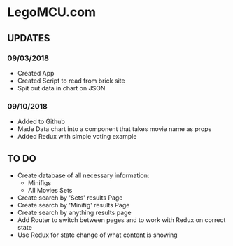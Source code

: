 <h1>LegoMCU.com</h1>


<h2>UPDATES</h2>
<h3>09/03/2018</h3>
<ul>
	<li> Created App</li>
	<li> Created Script to read from brick site</li>
	<li> Spit out data in chart on JSON</li>
</ul>

<h3>09/10/2018</h3>
<ul>
	<li> Added to Github</li>
	<li> Made Data chart into a component that takes movie name as props</li>
	<li> Added Redux with simple voting example</li>
</ul>

<h2>TO DO</h2>
<ul>
	<li>Create database of all necessary information:
		<ul>
			<li>
				Minifigs
			</li>
			<li>
				 All Movies Sets
			</li>
		</ul>
	</li>
	<li>
		Create search by 'Sets' results Page
	</li>
	<li>
		Create search by 'Minifig' results Page
	</li>
	<li>
		Create search by anything results page
	</li>
	<li>
		Add Router to switch between pages and to work with Redux on correct state
	</li>
	<li>
		Use Redux for state change of what content is showing
	</li>
</ul>
